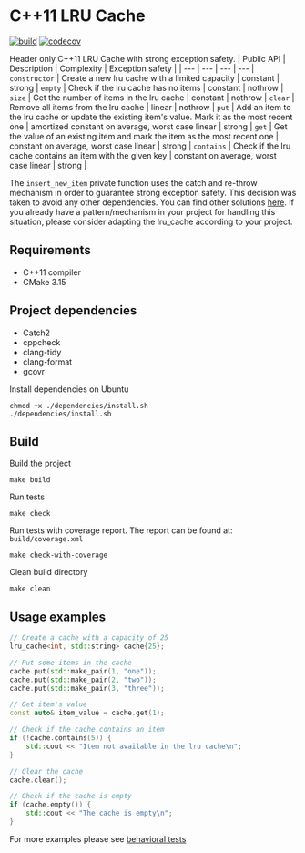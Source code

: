 # C++11 LRU Cache
[![build](https://github.com/gabriel-bjg/cpp-lru-cache/workflows/Makefile%20build/badge.svg)](https://github.com/gabriel-bjg/cpp-lru-cache/actions/workflows/build_make.yml)
[![codecov](https://codecov.io/gh/gabriel-bjg/cpp-lru-cache/branch/main/graph/badge.svg?token=PA4DL4FXUE)](https://codecov.io/gh/gabriel-bjg/cpp-lru-cache)

Header only C++11 LRU Cache with strong exception safety.
| Public API | Description | Complexity | Exception safety |
| --- | --- | --- | --- |
`constructor` | Create a new lru cache with a limited capacity | constant | strong |
`empty` | Check if the lru cache has no items | constant | nothrow |
`size` | Get the number of items in the lru cache | constant | nothrow |
`clear` | Remove all items from the lru cache | linear | nothrow |
`put` | Add an item to the lru cache or update the existing item's value. Mark it as the most recent one | amortized constant on average, worst case linear | strong |
`get` | Get the value of an existing item and mark the item as the most recent one | constant on average, worst case linear | strong |
`contains` | Check if the lru cache contains an item with the given key | constant on average, worst case linear | strong |

The `insert_new_item` private function uses the catch and re-throw mechanism in order to guarantee strong exception safety. This decision was taken to avoid any other dependencies. You can find other solutions [here](https://www.drdobbs.com/cpp/generic-change-the-way-you-write-excepti/184403758). If you already have a pattern/mechanism in your project for handling this situation, please consider adapting the lru_cache according to your project.

## Requirements
* C++11 compiler
* CMake 3.15

## Project dependencies
* Catch2
* cppcheck
* clang-tidy
* clang-format
* gcovr

Install dependencies on Ubuntu
```
chmod +x ./dependencies/install.sh 
./dependencies/install.sh
```

## Build
Build the project
```
make build
```

Run tests
```
make check
```

Run tests with coverage report. The report can be found at: `build/coverage.xml`
```
make check-with-coverage
```

Clean build directory
```
make clean
```

## Usage examples
```c++
// Create a cache with a capacity of 25
lru_cache<int, std::string> cache{25};

// Put some items in the cache
cache.put(std::make_pair(1, "one"));
cache.put(std::make_pair(2, "two"));
cache.put(std::make_pair(3, "three"));

// Get item's value
const auto& item_value = cache.get(1);

// Check if the cache contains an item
if (!cache.contains(5)) {
    std::cout << "Item not available in the lru cache\n";
}

// Clear the cache
cache.clear();

// Check if the cache is empty
if (cache.empty()) {
    std::cout << "The cache is empty\n";
}
```

For more examples please see [behavioral tests](./test/lru_cache_tests.cpp)
